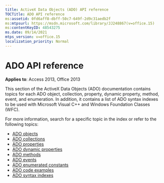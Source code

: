 ```yaml
---
title: ActiveX Data Objects (ADO) API reference
TOCTitle: ADO API reference
ms:assetid: 0fd6aff8-dbff-50c7-649f-2d9c31aedb2f
ms:mtpsurl: https://msdn.microsoft.com/library/JJ248867(v=office.15)
ms:contentKeyID: 48543275
ms.date: 09/14/2021
mtps_version: v=office.15
localization_priority: Normal
---
```


# ADO API reference

**Applies to**: Access 2013, Office 2013

This section of the ActiveX Data Objects (ADO) documentation contains topics for each ADO object, collection, property, dynamic property, method, event, and enumeration. In addition, it contains a list of ADO syntax indexes to be used with Microsoft Visual C++ and Windows Foundation Classes (WFC).

For more information, search for a specific topic in the index or refer to the following topics:

- [ADO objects](ado-objects-and-interfaces.md)
- [ADO collections](ado-collections.md)
- [ADO properties](ado-properties.md)
- [ADO dynamic properties](ado-dynamic-properties.md)
- [ADO methods](ado-methods.md)
- [ADO events](ado-events.md)
- [ADO enumerated constants](ado-enumerated-constants.md)
- [ADO code examples](ado-code-examples.md)
- [ADO syntax indexes](/office/vba/access/concepts/miscellaneous/ado-syntax-indexes.md)
